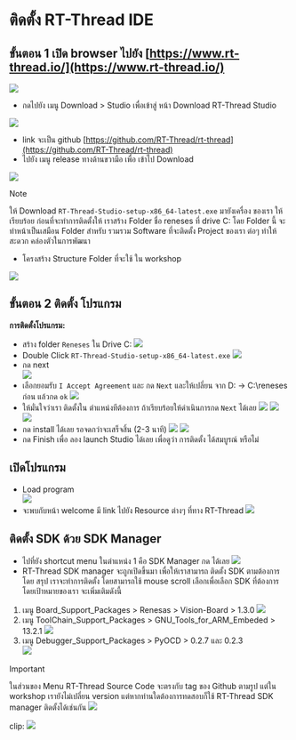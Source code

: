 # ติดตั้ง RT-Thread IDE

## ขั้นตอน 1 เปิด browser ไปยัง [https://www.rt-thread.io/](https://www.rt-thread.io/)

![](./images/1_rt-thread-web.png)

- กดไปยัง เมนู Download > Studio เพื่อเข้าสู่ หน้า Download  RT-Thread Studio
  
![](./images/2_rt-thread-download.png)

- link จะเป็น github [https://github.com/RT-Thread/rt-thread](https://github.com/RT-Thread/rt-thread)
- ไปยัง เมนู release ทางด้านขวามือ เพื่อ เข้าไป Download

![](./images/3_rt-thread-release.png)

> [!NOTE]
> ให้ Download `RT-Thread-Studio-setup-x86_64-latest.exe` มายังเครื่อง ของเรา ให้เรียบร้อย  ก่อนที่จะทำการติดตั้งให้ เราสร้าง Folder ชื่อ reneses ที่ drive C: โดย Folder นี้ จะทำหน้าเป็นเสมือน Folder สำหรับ รวมรวม Software ที่จะติดตั้ง Project ของเรา ต่อๆ ทำให้สะดวก คล่องตัวในการพัฒนา

- โครงสร้าง Structure Folder ที่จะใช้  ใน workshop
  
![](./images/4_folder-structure.png)


## ขั้นตอน 2 ติดตั้ง โปรแกรม  
**การติดตั้งโปรแกรม:**
- สร้าง folder ``Reneses`` ใน Drive C:
![](./images/4_folder-structure1.png)
- Double Click  `RT-Thread-Studio-setup-x86_64-latest.exe`
![](./images/5_rt-thread-install-1.png)
- กด next  
![](./images/5_rt-thread-install-2.png)
- เลือกยอมรับ ``I Accept Agreement`` และ กด ``Next``  และให้เปลี่ยน จาก D: -> C:\reneses ก่อน แล้วกด ``ok``
![](./images/5_rt-thread-install-3.png)
- ให้มั่นใจว่าเรา ติดตั้งใน ตำแหน่งทีต้องการ ถ้าเรียบร้อยให้ดำเนินการกด ``Next`` ได้เลย
![](./images/5_rt-thread-install-4.png)
![](./images/5_rt-thread-install-5.png)
![](./images/5_rt-thread-install-6.png)
- กด install ได้เลย รอจดกว่าจะเสร็จสิ้น (2-3 นาที)
![](./images/5_rt-thread-install-7.png)
![](./images/5_rt-thread-install-8.png)
- กด Finish เพื่อ ลอง launch Studio ได้เลย เพื่อดูว่า การติดตั้ง ได้สมบูรณ์ หรือไม่  
  
## เปิดโปรแกรม 
- Load program  
![](./images/5_rt-thread-install-9.png)
- จะพบกับหน้า welcome มี link ไปยัง Resource ต่างๆ ที่ทาง RT-Thread
![](./images/5_rt-thread-install-10.png)

## ติดตั้ง SDK ด้วย SDK Manager
- ไปที่ยัง shortcut menu ในตำแหน่ง 1 คือ SDK Manager  กด ได้เลย
![](./images/5_rt-thread-install-11.png)
- RT-Thread SDK manager จะถูกเปิดขึ้นมา เพื่อให้เราสามารถ ติดตั้ง SDK ตามต้องการ โดย สรุป เราจะทำการติดตั้ง โดยสามารถใช้ mouse scroll เลือกเพื่อเลือก SDK ที่ต้องการ โดยเป้าหมายของเรา จะเพิ่มเติมดังนี้
1. เมนู Board_Support_Packages > Renesas > Vision-Board > 1.3.0
![](./images/5_rt-thread-sdk-vision.png)
2. เมนู ToolChain_Support_Packages > GNU_Tools_for_ARM_Embeded > 13.2.1
![](./images/5_rt-thread-sdk-toolcain.png)
3. เมนู Debugger_Support_Packages > PyOCD > 0.2.7 และ 0.2.3  
![](./images/5_rt-thread-sdk-pyocd.png)

> [!IMPORTANT]
> ในส่วนของ Menu RT-Thread Source Code จะตรงกับ tag ของ Github ตามรูป แต่ใน workshop เรายังไม่เปลี่ยน version แต่หากท่านใดต้องการทดสอบก็ใช้ RT-Thread SDK manager ติดตั้งได้เช่นกัน
> ![](./images/5_rt-thread-install-12.png)
>

clip: 
![](./images/5_rt-thread-sdk.gif)